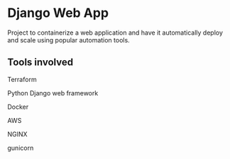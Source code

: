 # Django Web App
Project to containerize a web application and have it automatically deploy and scale using popular automation tools.

## Tools involved

Terraform

Python Django web framework

Docker

AWS

NGINX

gunicorn
